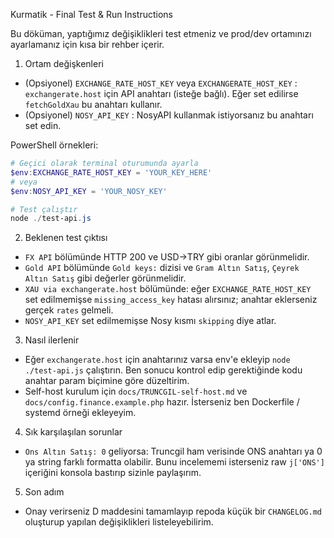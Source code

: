 Kurmatik - Final Test & Run Instructions

Bu döküman, yaptığımız değişiklikleri test etmeniz ve prod/dev ortamınızı ayarlamanız için kısa bir rehber içerir.

1) Ortam değişkenleri
- (Opsiyonel) `EXCHANGE_RATE_HOST_KEY` veya `EXCHANGERATE_HOST_KEY` : `exchangerate.host` için API anahtarı (isteğe bağlı). Eğer set edilirse `fetchGoldXau` bu anahtarı kullanır.
- (Opsiyonel) `NOSY_API_KEY` : NosyAPI kullanmak istiyorsanız bu anahtarı set edin.

PowerShell örnekleri:

```powershell
# Geçici olarak terminal oturumunda ayarla
$env:EXCHANGE_RATE_HOST_KEY = 'YOUR_KEY_HERE'
# veya
$env:NOSY_API_KEY = 'YOUR_NOSY_KEY'

# Test çalıştır
node ./test-api.js
```

2) Beklenen test çıktısı
- `FX API` bölümünde HTTP 200 ve USD->TRY gibi oranlar görünmelidir.
- `Gold API` bölümünde `Gold keys:` dizisi ve `Gram Altın Satış`, `Çeyrek Altın Satış` gibi değerler görünmelidir.
- `XAU via exchangerate.host` bölümünde: eğer `EXCHANGE_RATE_HOST_KEY` set edilmemişse `missing_access_key` hatası alırsınız; anahtar eklerseniz gerçek `rates` gelmeli.
- `NOSY_API_KEY` set edilmemişse Nosy kısmı `skipping` diye atlar.

3) Nasıl ilerlenir
- Eğer `exchangerate.host` için anahtarınız varsa env'e ekleyip `node ./test-api.js` çalıştırın. Ben sonucu kontrol edip gerektiğinde kodu anahtar param biçimine göre düzeltirim.
- Self-host kurulum için `docs/TRUNCGIL-self-host.md` ve `docs/config.finance.example.php` hazır. İsterseniz ben Dockerfile / systemd örneği ekleyeyim.

4) Sık karşılaşılan sorunlar
- `Ons Altın Satış: 0` geliyorsa: Truncgil ham verisinde ONS anahtarı ya 0 ya string farklı formatta olabilir. Bunu incelememi isterseniz raw `j['ONS']` içeriğini konsola bastırıp sizinle paylaşırım.

5) Son adım
- Onay verirseniz D maddesini tamamlayıp repoda küçük bir `CHANGELOG.md` oluşturup yapılan değişiklikleri listeleyebilirim.
